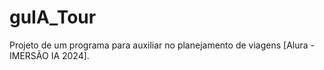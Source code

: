 # guIA_Tour
Projeto de um programa para auxiliar no planejamento de viagens [Alura - IMERSÃO IA 2024].

